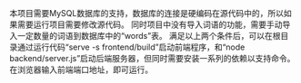 本项目需要MySQL数据库的支持，数据库的连接是硬编码在源代码中的，所以如果需要运行项目需要修改源代码。
同时项目中没有导入词语的功能，需要手动导入一定数量的词语到数据库中的“words”表。
满足以上两个条件后，可以在根目录通过运行代码“serve -s frontend/build”启动前端程序，和“node backend/server.js”启动后端服务器，但同时需要安装一系列的依赖以支持命令。
在浏览器输入前端端口地址，即可运行。
